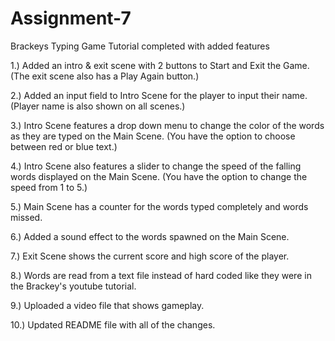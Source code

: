 # Assignment-7
Brackeys Typing Game Tutorial completed with added features

1.) Added an intro & exit scene with 2 buttons to Start and Exit the Game.
(The exit scene also has a Play Again button.)

2.) Added an input field to Intro Scene for the player to input their name.
(Player name is also shown on all scenes.)

3.) Intro Scene features a drop down menu to change the color of the words as they are typed on the Main Scene.
(You have the option to choose between red or blue text.)

4.) Intro Scene also features a slider to change the speed of the falling words displayed on the Main Scene.
(You have the option to change the speed from 1 to 5.)

5.) Main Scene has a counter for the words typed completely and words missed.

6.) Added a sound effect to the words spawned on the Main Scene.

7.) Exit Scene shows the current score and high score of the player.

8.) Words are read from a text file instead of hard coded like they were in the Brackey's youtube tutorial.

9.) Uploaded a video file that shows gameplay. 

10.) Updated README file with all of the changes.
